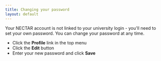 ```yaml
---
title: Changing your password
layout: default
---
```


Your NECTAR account is not linked to your university login - you'll need to set your own password. You can change your password at any time.

- Click the **Profile** link in the top menu
- Click the **Edit** button
- Enter your new password and click **Save**